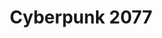 ---
layout: page
title: Cyberpunk 2077
img: assets/img/games/cyberpunk2077.png
importance: 1
category: games
redirect: https://www.cyberpunk.net/
---